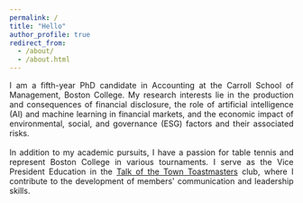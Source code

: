 ```yaml
---
permalink: /
title: "Hello"
author_profile: true
redirect_from: 
  - /about/
  - /about.html
---
```


<div style="text-align: justify">I am a fifth-year PhD candidate in Accounting at the Carroll School of Management, Boston College. My research interests lie in the production and consequences of financial disclosure, the role of artificial intelligence (AI) and machine learning in financial markets, and the economic impact of environmental, social, and governance (ESG) factors and their associated risks.</div>&nbsp;
<div style="text-align: justify">In addition to my academic pursuits, I have a passion for table tennis and represent Boston College in various tournaments. I serve as the Vice President Education in the <a href="https://tott.us/meetourmembers.html">Talk of the Town Toastmasters</a> club, where I contribute to the development of members' communication and leadership skills.</div>
